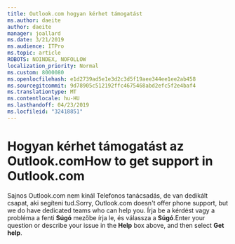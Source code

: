 ```yaml
---
title: Outlook.com hogyan kérhet támogatást
ms.author: daeite
author: daeite
manager: joallard
ms.date: 3/21/2019
ms.audience: ITPro
ms.topic: article
ROBOTS: NOINDEX, NOFOLLOW
localization_priority: Normal
ms.custom: 8000080
ms.openlocfilehash: e1d2739ad5e1e3d2c3d5f19aee344ee1ee2ab458
ms.sourcegitcommit: 9d78905c512192ffc4675468abd2efc5f2e4baf4
ms.translationtype: MT
ms.contentlocale: hu-HU
ms.lasthandoff: 04/23/2019
ms.locfileid: "32418851"
---
```

# <a name="how-to-get-support-in-outlookcom"></a><span data-ttu-id="d74d9-102">Hogyan kérhet támogatást az Outlook.com</span><span class="sxs-lookup"><span data-stu-id="d74d9-102">How to get support in Outlook.com</span></span>

<span data-ttu-id="d74d9-103">Sajnos Outlook.com nem kínál Telefonos tanácsadás, de van dedikált csapat, aki segíteni tud.</span><span class="sxs-lookup"><span data-stu-id="d74d9-103">Sorry, Outlook.com doesn't offer phone support, but we do have dedicated teams who can help you.</span></span>
<span data-ttu-id="d74d9-104">Írja be a kérdést vagy a probléma a fenti **Súgó** mezőbe írja le, és válassza a **Súgó**.</span><span class="sxs-lookup"><span data-stu-id="d74d9-104">Enter your question or describe your issue in the **Help** box above, and then select **Get help**.</span></span>


